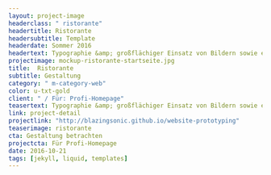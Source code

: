 ```yaml
---
layout: project-image
headerclass: " ristorante"
headertitle: Ristorante
headersubtitle: Template
headerdate: Sommer 2016
headertext: Typographie &amp; großflächiger Einsatz von Bildern sowie edle Farb&shy;wahl ergeben ein stimmiges, durchdachtes Gesamtbild.
projectimage: mockup-ristorante-startseite.jpg
title:  Ristorante
subtitle: Gestaltung
category: " m-category-web"
color: u-txt-gold
client: " / Für: Profi-Homepage"
teasertext: Typographie &amp; großflächiger Einsatz von Bildern sowie edle Farb&shy;wahl ergeben ein stimmiges, durchdachtes Gesamtbild.
link: project-detail
projectlink: "http://blazingsonic.github.io/website-prototyping"
teaserimage: ristorante
cta: Gestaltung betrachten
projectcta: Für Profi-Homepage
date: 2016-10-21
tags: [jekyll, liquid, templates]
---
```

<!-- Widgets -->
<!-- <section id="widget-font" class="o-flex-center--center has-column c-widget">
  <p class="c-widget__heading u-txt-grey-lightest u-uppercase">Schriftfamilie</p>
  <div class="c-widget__aa u-txt-black oculus-aa"></div>
  <p class="c-widget__subtitle u-txt-black">Avenir</p>
</section>

<section id="widget-color" class="o-flex-center--center has-column c-widget">
  <p class="c-widget__heading u-txt-grey-lightest u-uppercase">Farbkomposition</p>
  <div class="o-flex-center--center c-widget__palette u-txt-black">
    <span class="c-widget__color is-red"></span>
    <span class="c-widget__color is-black"></span>
    <span class="c-widget__color is-blue"></span>
    <span class="c-widget__color is-grey"></span>
    <span class="c-widget__color is-grey-light"></span>
  </div>
</section>

<section id="widget-video" class="o-flex-center--center has-column c-widget">
  <div><p class="c-widget__heading u-txt-grey-lightest u-uppercase">Videomodus</p></div>
  <div class="c-widget__video"></div>
</section> -->
